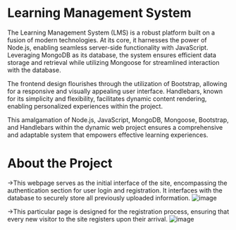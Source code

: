 # Learning Management System
The Learning Management System (LMS) is a robust platform built on a fusion of modern technologies. At its core, it harnesses the power of Node.js, enabling seamless server-side functionality with JavaScript. Leveraging MongoDB as its database, the system ensures efficient data storage and retrieval while utilizing Mongoose for streamlined interaction with the database.

The frontend design flourishes through the utilization of Bootstrap, allowing for a responsive and visually appealing user interface. Handlebars, known for its simplicity and flexibility, facilitates dynamic content rendering, enabling personalized experiences within the project.

This amalgamation of Node.js, JavaScript, MongoDB, Mongoose, Bootstrap, and Handlebars within the dynamic web project ensures a comprehensive and adaptable system that empowers effective learning experiences.
# About the Project
->This webpage serves as the initial interface of the site, encompassing the authentication section for user login and registration. It interfaces with the database to securely store all previously uploaded information.
![image](https://github.com/Charuuu1/Learning_Management_System/assets/139768950/356c8520-e462-4ef0-ab54-47da1d760d82)

->This particular page is designed for the registration process, ensuring that every new visitor to the site registers upon their arrival.
![image](https://github.com/Charuuu1/Learning_Management_System/assets/139768950/386b62d2-a106-47c2-87cb-835635de01f1)



